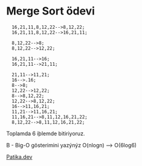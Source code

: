 # Merge Sort ödevi
      16,21,11,8,12,22-->8,12,22;
      16,21,11,8,12,22-->16,21,11;
      
      8,12,22-->8;
      8,12,22-->12,22;

      16,21,11-->16;
      16,21,11-->21,11;
      
      21,11-->11,21;
      16-->.16;
      8-->8;
      12,22-->12,22;
      8-->8,12,22;
      12,22-->8,12,22;
      16-->11,16,21;
      11,21-->11,16,21;
      11,16,21-->8,11,12,16,21,22;
      8,12,22-->8,11,12,16,21,22;

Toplamda 6 iþlemde bitiriyoruz.

B - Big-O gösterimini yazýnýz
O(nlogn) --> O(6log6)

 
  
[Patika.dev](https://www.patika.dev/tr)